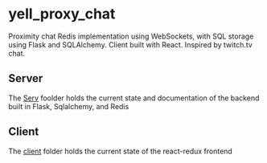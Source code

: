 <h1>yell_proxy_chat</h1>
<p>Proximity chat Redis implementation using WebSockets, with SQL storage using Flask and SQLAlchemy. Client built with React. Inspired by twitch.tv chat.</p>

<h2>Server</h2>
<p>The <a href='https://github.com/about14sheep/yell_proxy_chat/tree/master/serv'>Serv</a> foolder holds the current state and documentation of the backend built in Flask, Sqlalchemy, and Redis</p>

<h2>Client</h2>
The <a href='https://github.com/about14sheep/yell_proxy_chat/tree/master/client'>client</a> folder holds the current state of the react-redux frontend
